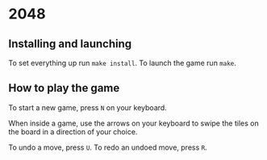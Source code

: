 # 2048

## Installing and launching
To set everything up run `make install`. To launch the game run `make`.

## How to play the game
To start a new game, press `N` on your keyboard.

When inside a game, use the arrows on your keyboard to swipe the tiles on the
board in a direction of your choice.

To undo a move, press `U`. To redo an undoed move, press `R`.
